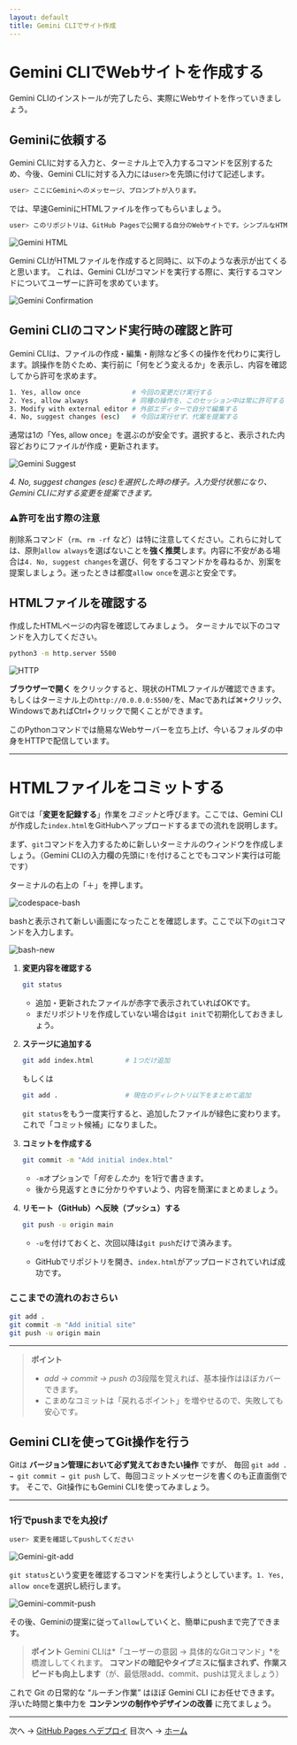 ```yaml
---
layout: default
title: Gemini CLIでサイト作成
---
```


# Gemini CLIでWebサイトを作成する

Gemini CLIのインストールが完了したら、実際にWebサイトを作っていきましょう。

## Geminiに依頼する

Gemini CLIに対する入力と、ターミナル上で入力するコマンドを区別するため、今後、Gemini CLIに対する入力には`user>`を先頭に付けて記述します。
```bash
user> ここにGeminiへのメッセージ、プロンプトが入ります。
```

では、早速GeminiにHTMLファイルを作ってもらいましょう。
```bash
user> このリポジトリは、GitHub Pagesで公開する自分のWebサイトです。シンプルなHTMLを作成してください。
```

![Gemini HTML](./images/gemini-html.png)

Gemini CLIがHTMLファイルを作成すると同時に、以下のような表示が出てくると思います。
これは、Gemini CLIがコマンドを実行する際に、実行するコマンドについてユーザーに許可を求めています。

![Gemini Confirmation](./images/gemini-confirm.png)

## Gemini CLIのコマンド実行時の確認と許可

Gemini CLIは、ファイルの作成・編集・削除など多くの操作を代わりに実行します。誤操作を防ぐため、実行前に「何をどう変えるか」を表示し、内容を確認してから許可を求めます。

```bash
1. Yes, allow once             # 今回の変更だけ実行する
2. Yes, allow always           # 同種の操作を、このセッション中は常に許可する
3. Modify with external editor # 外部エディターで自分で編集する
4. No, suggest changes (esc)   # 今回は実行せず、代案を提案する
```

通常は1の「Yes, allow once」を選ぶのが安全です。選択すると、表示された内容どおりにファイルが作成・更新されます。

![Gemini Suggest](./images/gemini-suggest.png)

*4. No, suggest changes (esc)を選択した時の様子。入力受付状態になり、Gemini CLIに対する変更を提案できます。*

### ⚠️許可を出す際の注意

削除系コマンド（`rm`、`rm -rf` など）は特に注意してください。これらに対しては、原則`allow always`を選ばないことを**強く推奨**します。内容に不安がある場合は`4. No, suggest changes`を選び、何をするコマンドかを尋ねるか、別案を提案しましょう。迷ったときは都度`allow once`を選ぶと安全です。

## HTMLファイルを確認する

作成したHTMLページの内容を確認してみましょう。
ターミナルで以下のコマンドを入力してください。

```bash
python3 -m http.server 5500
```

![HTTP](./images/github-http.png)

**ブラウザーで開く** をクリックすると、現状のHTMLファイルが確認できます。
もしくはターミナル上の`http://0.0.0.0:5500/`を、Macであれば⌘+クリック、WindowsであればCtrl+クリックで開くことができます。

このPythonコマンドでは簡易なWebサーバーを立ち上げ、今いるフォルダの中身をHTTPで配信しています。

---

# HTMLファイルをコミットする

Gitでは「**変更を記録する**」作業を*コミット*と呼びます。ここでは、Gemini CLIが作成した`index.html`をGitHubへアップロードするまでの流れを説明します。

まず、`git`コマンドを入力するために新しいターミナルのウィンドウを作成しましょう。（Gemini CLIの入力欄の先頭に`!`を付けることでもコマンド実行は可能です）

ターミナルの右上の「＋」を押します。

![codespace-bash](./images/codespace-bash.png)

bashと表示されて新しい画面になったことを確認します。ここで以下の`git`コマンドを入力します。

![bash-new](./images/bash-new.png)

1. **変更内容を確認する**

   ```bash
   git status
   ```

   * 追加・更新されたファイルが赤字で表示されていればOKです。
   * まだリポジトリを作成していない場合は`git init`で初期化しておきましょう。

2. **ステージに追加する**

   ```bash
   git add index.html        # 1つだけ追加
   ```
   もしくは
   ```bash
   git add .                 # 現在のディレクトリ以下をまとめて追加
   ```

   `git status`をもう一度実行すると、追加したファイルが緑色に変わります。これで「コミット候補」になりました。

3. **コミットを作成する**

   ```bash
   git commit -m "Add initial index.html"
   ```

   * `-m`オプションで「*何をしたか*」を1行で書きます。
   * 後から見返すときに分かりやすいよう、内容を簡潔にまとめましょう。

4. **リモート（GitHub）へ反映（プッシュ）する**

   ```bash
   git push -u origin main
   ```

   * `-u`を付けておくと、次回以降は`git push`だけで済みます。

   * GitHubでリポジトリを開き、`index.html`がアップロードされていれば成功です。

### ここまでの流れのおさらい

```bash
git add .
git commit -m "Add initial site"
git push -u origin main
```

---

> **ポイント**
>
> * *add → commit → push* の3段階を覚えれば、基本操作はほぼカバーできます。
> * こまめなコミットは「戻れるポイント」を増やせるので、失敗しても安心です。

## Gemini CLIを使ってGit操作を行う

Gitは **バージョン管理において必ず覚えておきたい操作** ですが、
毎回 `git add . → git commit → git push` して、毎回コミットメッセージを書くのも正直面倒です。
そこで、Git操作にもGemini CLIを使ってみましょう。

---

### 1行でpushまでを丸投げ

```bash
user> 変更を確認してpushしてください
```

![Gemini-git-add](./images/gemini-git-add.png)

`git status`という変更を確認するコマンドを実行しようとしています。`1. Yes, allow once`を選択し続行します。

![Gemini-commit-push](./images/gemini-commit-push.png)

その後、Geminiの提案に従って`allow`していくと、簡単にpushまで完了できます。

> **ポイント**
> Gemini CLIは*「ユーザーの意図 → 具体的なGitコマンド」*を橋渡ししてくれます。
> **コマンドの暗記やタイプミスに悩まされず、作業スピードも向上します**（が、最低限add、commit、pushは覚えましょう）

これで Git の日常的な “ルーチン作業” はほぼ Gemini CLI にお任せできます。
浮いた時間と集中力を **コンテンツの制作やデザインの改善** に充てましょう。

---

次へ → [GitHub Pages へデプロイ](./04-deploy-github-pages.md)
目次へ → [ホーム](./index.md)
